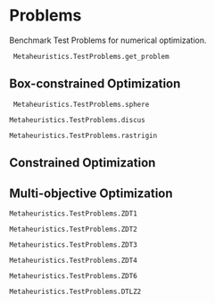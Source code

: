 # Problems

Benchmark Test Problems for numerical optimization.


```@docs
 Metaheuristics.TestProblems.get_problem
```

## Box-constrained Optimization

```@docs
 Metaheuristics.TestProblems.sphere
```


```@docs
Metaheuristics.TestProblems.discus
```


```@docs
Metaheuristics.TestProblems.rastrigin
```

## Constrained Optimization

## Multi-objective Optimization



```@docs
Metaheuristics.TestProblems.ZDT1
```



```@docs
Metaheuristics.TestProblems.ZDT2
```

```@docs
Metaheuristics.TestProblems.ZDT3
```

```@docs
Metaheuristics.TestProblems.ZDT4
```


```@docs
Metaheuristics.TestProblems.ZDT6
```


```@docs
Metaheuristics.TestProblems.DTLZ2
```
